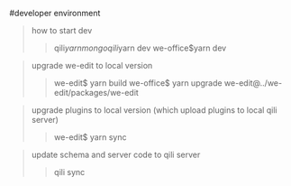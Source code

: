 #developer environment
>how to start dev
>>qili$yarn mongo
>>qili$yarn dev
>>we-office$yarn dev

> upgrade we-edit to local version
>>we-edit$ yarn build
>>we-office$ yarn upgrade we-edit@../we-edit/packages/we-edit

> upgrade plugins to local version (which upload plugins to local qili server)
>> we-edit$ yarn sync

> update schema and server code to qili server
>> qili sync
